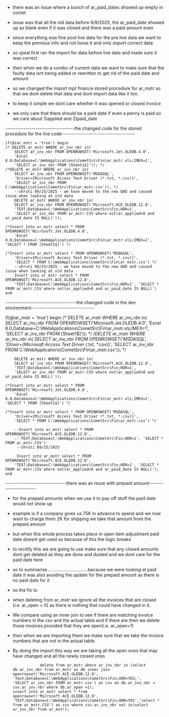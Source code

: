 * there was an issue where a bunch of ar_paid_dates showed up empty in comet
* issue was that all the old data before 9/9/2025, the ar_paid_date showed up as blank even if it was closed and there was a paid amount even
* since everything was fine post live data for the pre live data we want to keep the previous info and not loose it and only import correct data
* so ujwal first ran the import for data before live date and made sure it was correct
* then when we do a combo of current data we want to make sure that the faulty data isnt being added or rewritten to get rid of the paid date and amount
* so we changed the import mpt finance stored procedure for ar_mstr so that we dont delete that data and dont import data like it too.

* to keep it simple we dont care whether it was opened or closed invoice
* we only care that there should be a paid date if even a penny is paid so we care about 1)applied and 2)paid_date



----------------------------------the changed code for the stored procedure for the live code------------------------------------



	if(@iar_mstr = 'true') begin
	/* DELETE ar_mstr WHERE ar_inv_nbr in(
		SELECT ar_inv_nbr FROM OPENROWSET('Microsoft.Jet.OLEDB.4.0',
		'Excel 8.0;Database=C:\WebApplications\CometSrc\Fin\ar_mstr.xls;IMEX=1', 
		'SELECT ar_inv_nbr FROM [Sheet1$]')); */
	/*DELETE ar_mstr WHERE ar_inv_nbr in(
		SELECT ar_inv_nbr FROM OPENROWSET('MSDASQL',
		'Driver={Microsoft Access Text Driver (*.txt, *.csv)}', 
		'SELECT ar_inv_nbr FROM C:\WebApplications\CometSrc\Fin\ar_mstr.csv')); */
		--shruti 09/25/2025 - we have moved to the new QAD and caused issue when looking at old data
		DELETE ar_mstr WHERE ar_inv_nbr in(
		SELECT ar_inv_nbr FROM OPENROWSET('Microsoft.ACE.OLEDB.12.0',
		'TEXT;Database=C:\WebApplications\CometSrc\Fin;HDR=1', 
		'SELECT ar_inv_nbr FROM ar_mstr.CSV where not(ar_applied>0 and ar_paid_date IS NULL)'));

	/*Insert into ar_mstr select * FROM OPENROWSET('Microsoft.Jet.OLEDB.4.0',
		'Excel 8.0;Database=C:\WebApplications\CometSrc\Fin\ar_mstr.xls;IMEX=1', 'SELECT * FROM [Sheet1$]') */

	/*Insert into ar_mstr select * FROM OPENROWSET('MSDASQL',
		'Driver={Microsoft Access Text Driver (*.txt, *.csv)}', 
		'SELECT * FROM C:\WebApplications\CometSrc\Fin\ar_mstr.csv') */
		--shruti 09/25/2025 - we have moved to the new QAD and caused issue when looking at old data
		Insert into ar_mstr select * FROM OPENROWSET('Microsoft.ACE.OLEDB.12.0',
		'TEXT;Database=C:\WebApplications\CometSrc\Fin;HDR=1', 'SELECT * FROM ar_mstr.CSV where not(ar_applied>0 and ar_paid_date IS NULL)')
	end


-----------------------------------the changed code in the dev environment-------------------------------





if(@iar_mstr = 'true') begin
	/* DELETE ar_mstr WHERE ar_inv_nbr in(
		SELECT ar_inv_nbr FROM OPENROWSET('Microsoft.Jet.OLEDB.4.0',
		'Excel 8.0;Database=C:\WebApplications\CometSrc\Fin\ar_mstr.xls;IMEX=1', 
		'SELECT ar_inv_nbr FROM [Sheet1$]')); */
	/*DELETE ar_mstr WHERE ar_inv_nbr in(
		SELECT ar_inv_nbr FROM OPENROWSET('MSDASQL',
		'Driver={Microsoft Access Text Driver (*.txt, *.csv)}', 
		'SELECT ar_inv_nbr FROM C:\WebApplications\CometSrc\Fin\ar_mstr.csv')); */

		DELETE ar_mstr WHERE ar_inv_nbr in(
		SELECT ar_inv_nbr FROM OPENROWSET('Microsoft.ACE.OLEDB.12.0',
		'TEXT;Database=C:\WebApplications\CometSrc\Fin;HDR=1', 
		'SELECT ar_inv_nbr FROM ar_mstr.CSV where not(ar_applied>0 and ar_paid_date IS NULL)'));

	/*Insert into ar_mstr select * FROM OPENROWSET('Microsoft.Jet.OLEDB.4.0',
		'Excel 8.0;Database=C:\WebApplications\CometSrc\Fin\ar_mstr.xls;IMEX=1', 'SELECT * FROM [Sheet1$]') */

	/*Insert into ar_mstr select * FROM OPENROWSET('MSDASQL',
		'Driver={Microsoft Access Text Driver (*.txt, *.csv)}', 
		'SELECT * FROM C:\WebApplications\CometSrc\Fin\ar_mstr.csv') */

		--Insert into ar_mstr select * FROM OPENROWSET('Microsoft.ACE.OLEDB.12.0',
		--'TEXT;Database=C:\WebApplications\CometSrc\Fin;HDR=1', 'SELECT * FROM ar_mstr.CSV')
		 --shruti 09/25/2025

		 Insert into ar_mstr select * FROM OPENROWSET('Microsoft.ACE.OLEDB.12.0',
		'TEXT;Database=C:\WebApplications\CometSrc\Fin;HDR=1', 'SELECT * FROM ar_mstr.CSV where not(ar_applied>0 and ar_paid_date IS NULL)');
	end
  ------------------------------there was an issue with prepaid amount----------------------

  * for the prepaid amounts when we use it to pay off stuff the paid date would not show up
  * example is if a company gives us 75K in advance to spend and we now want to charge them 2K for shipping we take that amount from the prepaid amount
  * but when this whole process takes place in open item adjustment paid date doesnt get used so because of this the logic breaks
  * to recitify this we are going to use make sure that any closed amounts dont get deleted as they are done and dusted and we dont care for the paid date here
  * so to summarise................................because we were looking at paid date it was also avoiding the update for the prepaid amount as there is no paid date for it
  * so the fix is:
  * when deleting from ar_mstr we ignore all the invoices that are closed (i.e. ar_open = 0) as there is nothing that could have changed in it.
  * We compare using an inner join to see if there are matching invoice numbers in the csv and the actual table and if there are then we delete those invoices provided that they are open(i.e. ar_open=1)
  * then when we are importing them we make sure that we take the invoice numbers that are not in the actual table.
  * By doing the import this way we are taking all the open ones that may have changed and all the newly closed ones

					delete from ar_mstr where ar_inv_nbr in (select db.ar_inv_nbr from ar_mstr as db inner join openrowset('Microsoft.ACE.OLEDB.12.0',
        'Text;Database=C:\WebApplications\CometSrc\Fin;HDR=YES;',
        'SELECT ar_inv_nbr FROM ar_mstr.csv') as csv on db.ar_inv_nbr = csv.ar_inv_nbr where db.ar_open =1);
		insert into ar_mstr select * from openrowset('Microsoft.ACE.OLEDB.12.0',
		'TEXT;Database=C:\WebApplications\CometSrc\Fin;HDR=YES','select * from ar_mstr.CSV') as csv where csv.ar_inv_nbr not in(select ar_inv_nbr from ar_mstr);


 
